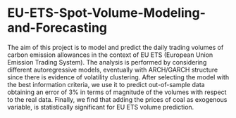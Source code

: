 # EU-ETS-Spot-Volume-Modeling-and-Forecasting

The aim of this project is to model and predict the daily trading volumes of
carbon emission allowances in the context of EU ETS (European Union Emission Trading System). The analysis is performed by considering different autoregressive models,
eventually with ARCH/GARCH structure since there is evidence of volatility clustering. After selecting the model with the best information criteria, we use it to predict
out-of-sample data obtaining an error of 3% in terms of magnitude of the volumes with
respect to the real data. Finally, we find that adding the prices of coal as exogenous
variable, is statistically significant for EU ETS volume prediction.
